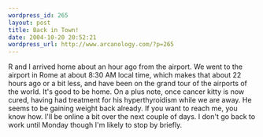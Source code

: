 ```yaml
--- 
wordpress_id: 265
layout: post
title: Back in Town!
date: 2004-10-20 20:52:21
wordpress_url: http://www.arcanology.com/?p=265
---
```

R and I arrived home about an hour ago from the airport. We went to the airport in Rome at about 8:30 AM local time, which makes that about 22 hours ago or a bit less, and have been on the grand tour of the airports of the world. It's good to be home. On a plus note, once cancer kitty is now cured, having had treatment for his hyperthyroidism while we are away. He seems to be gaining weight back already. If you want to reach me, you know how. I'll be online a bit over the next couple of days. I don't go back to work until Monday though I'm likely to stop by briefly.
